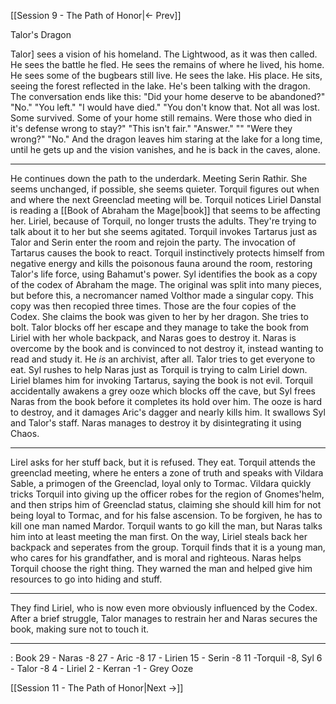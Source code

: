 [[Session 9 - The Path of Honor|<- Prev]]

Talor's Dragon

Talor] sees a vision of his homeland. The Lightwood, as it was then called. He sees the battle he fled. He sees the remains of where he lived, his home. He sees some of the bugbears still live.
He sees the lake. His place. He sits, seeing the forest reflected in the lake.
He's been talking with the dragon. The conversation ends like this:
"Did your home deserve to be abandoned?"
"No."
"You left."
"I would have died."
"You don't know that. Not all was lost. Some survived. Some of your home still remains. Were those who died in it's defense wrong to stay?"
"This isn't fair."
"Answer."
""
"Were they wrong?"
"No."
And the dragon leaves him staring at the lake for a long time, until he gets up and the vision vanishes, and he is back in the caves, alone.

---
He continues down the path to the underdark. Meeting Serin Rathir. She seems unchanged, if possible, she seems quieter.
Torquil figures out when and where the next Greenclad meeting will be.
Torquil notices Liriel Danstal is reading a [[Book of Abraham the Mage|book]] that seems to be affecting her. 
Liriel, because of Torquil, no longer trusts the adults.
They're trying to talk about it to her but she seems agitated. Torquil invokes Tartarus just as Talor and Serin enter the room and rejoin the party.
The invocation of Tartarus causes the book to react. Torquil instinctively protects himself from negative energy and kills the poisonous fauna around the room, restoring Talor's life force, using Bahamut's power.
Syl identifies the book as a copy of the codex of Abraham the mage. The original was split into many pieces, but before this, a necromancer named Volthor made a singular copy. This copy was then recopied three times. Those are the four copies of the Codex.
She claims the book was given to her by her dragon. She tries to bolt.
Talor blocks off her escape and they manage to take the book from Liriel with her whole backpack, and Naras goes to destroy it. Naras is overcome by the book and is convinced to not destroy it, instead wanting to read and study it. He *is* an archivist, after all. 
Talor tries to get everyone to eat.
Syl rushes to help Naras just as Torquil is trying to calm Liriel down. Liriel blames him for invoking Tartarus, saying the book is not evil. Torquil accidentally awakens a grey ooze which blocks off the cave, but Syl frees Naras from the book before it completes its hold over him. 
The ooze is hard to destroy, and it damages Aric's dagger and nearly kills him. It swallows Syl and Talor's staff. Naras manages to destroy it by disintegrating it using Chaos.

---
Lirel asks for her stuff back, but it is refused.
They eat.
Torquil attends the greenclad meeting, where he enters a zone of truth and speaks with Vildara Sable, a primogen of the Greenclad, loyal only to Tormac. Vildara quickly tricks Torquil into giving up the officer robes for the region of Gnomes'helm, and then strips him of Greenclad status, claiming she should kill him for not being loyal to Tormac, and for his false ascension. To be forgiven, he has to kill one man named Mardor. 
Torquil wants to go kill the man, but Naras talks him into at least meeting the man first. On the way, Liriel steals back her backpack and seperates from the group.
Torquil finds that it is a young man, who cares for his grandfather, and is moral and righteous. Naras helps Torquil choose the right thing.
They warned the man and helped give him resources to go into hiding and stuff.

---
They find Liriel, who is now even more obviously influenced by the Codex. After a brief struggle, Talor manages to restrain her and Naras secures the book, making sure not to touch it.

---
: Book
29 - Naras -8
27 - Aric -8
17 - Lirien
15 - Serin -8
11 -Torquil -8, Syl
6 - Talor -8
4 - Liriel
2 - Kerran
-1 - Grey Ooze

[[Session 11 - The Path of Honor|Next ->]]